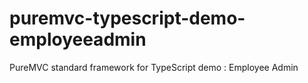 puremvc-typescript-demo-employeeadmin
=====================================

PureMVC standard framework for TypeScript demo : Employee Admin